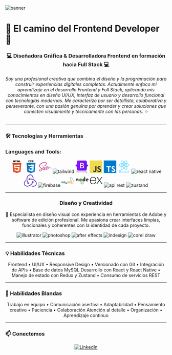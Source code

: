 
![banner](https://raw.githubusercontent.com/mrcodedev/frontend-developer-resources/main/images/camino-frontend-developer.jpg)

# 🚀 El camino del Frontend Developer 🚀



<!--
**kellyjohanasalb/kellyjohanasalb** is a ✨ _special_ ✨ repository because its `README.md` (this file) appears on your GitHub profile.

Here are some ideas to get you started:

- 🔭 I’m currently working on ...
- 🌱 I’m currently learning ...
- 👯 I’m looking to collaborate on ...
- 🤔 I’m looking for help with ...
- 💬 Ask me about ...
- 📫 How to reach me: ...
- 😄 Pronouns: ...
- ⚡ Fun fact: ...
-->

<h3 align="center">💻 Diseñadora Gráfica & Desarrolladora Frontend en formación hacia Full Stack 💻</h3>

<h6 align="center">
Soy una profesional creativa que combina el diseño y la programación para construir experiencias digitales completas.  
Actualmente enfoco mi aprendizaje en el desarrollo Frontend y Full Stack, aplicando mis conocimientos en diseño UI/UX,  
interfaz de usuario y desarrollo funcional con tecnologías modernas.  
Me caracterizo por ser detallista, colaborativa y perseverante, con una pasión genuina por aprender y crear soluciones  
que conecten visualmente y técnicamente con las personas. ✨
</h6>

---

### 🛠️ Tecnologías y Herramientas

<h3 align="left">Languages and Tools:</h3>
<p align="center"> 
  <!-- HTML -->
  <img src="https://raw.githubusercontent.com/devicons/devicon/master/icons/html5/html5-original-wordmark.svg" alt="html5" width="40" height="40"/> 
  <!-- CSS -->
  <img src="https://raw.githubusercontent.com/devicons/devicon/master/icons/css3/css3-original-wordmark.svg" alt="css3" width="40" height="40"/> 
  <!-- SASS -->
  <img src="https://raw.githubusercontent.com/devicons/devicon/master/icons/sass/sass-original.svg" alt="sass" width="40" height="40"/> 
  <!-- TailwindCSS -->
  <img src="https://www.vectorlogo.zone/logos/tailwindcss/tailwindcss-icon.svg" alt="tailwind" width="40" height="40"/> 
  <!-- Bootstrap -->
  <img src="https://raw.githubusercontent.com/devicons/devicon/master/icons/bootstrap/bootstrap-original-wordmark.svg" alt="bootstrap" width="40" height="40"/> 
  <!-- JavaScript -->
  <img src="https://raw.githubusercontent.com/devicons/devicon/master/icons/javascript/javascript-original.svg" alt="javascript" width="40" height="40"/> 
  <!-- TypeScript -->
  <img src="https://raw.githubusercontent.com/devicons/devicon/master/icons/typescript/typescript-original.svg" alt="typescript" width="40" height="40"/> 
  <!-- React -->
  <img src="https://raw.githubusercontent.com/devicons/devicon/master/icons/react/react-original-wordmark.svg" alt="react" width="40" height="40"/> 
  <!-- React Native -->
  <img src="https://cdn.worldvectorlogo.com/logos/react-native-1.svg" alt="react native" width="40" height="40"/> 
  <!-- Redux -->
  <img src="https://raw.githubusercontent.com/devicons/devicon/master/icons/redux/redux-original.svg" alt="redux" width="40" height="40"/> 
  <!-- Firebase -->
  <img src="https://www.vectorlogo.zone/logos/firebase/firebase-icon.svg" alt="firebase" width="40" height="40"/> 
  <!-- MySQL -->
  <img src="https://raw.githubusercontent.com/devicons/devicon/master/icons/mysql/mysql-original-wordmark.svg" alt="mysql" width="40" height="40"/> 
  <!-- Node.js -->
  <img src="https://raw.githubusercontent.com/devicons/devicon/master/icons/nodejs/nodejs-original-wordmark.svg" alt="nodejs" width="40" height="40"/> 
  <!-- Express -->
  <img src="https://raw.githubusercontent.com/devicons/devicon/master/icons/express/express-original.svg" alt="express" width="40" height="40"/> 
  <!-- REST API -->
  <img src="https://www.svgrepo.com/show/374091/api.svg" alt="api rest" width="40" height="40"/> 
  <!-- Zustand -->
  <img src="https://avatars.githubusercontent.com/u/65440705?s=200&v=4" alt="zustand" width="40" height="40"/> 
</p>


---

<h3 align="center">Diseño y Creatividad</h3>
<p align="center">
🎨 Especialista en diseño visual con experiencia en herramientas de Adobe y software de edición profesional.  
Me apasiona crear interfaces limpias, funcionales y coherentes con la identidad de cada proyecto.
</p>

<p align="center">
  <!-- Illustrator -->
  <img src="https://upload.wikimedia.org/wikipedia/commons/f/fb/Adobe_Illustrator_CC_icon.svg" alt="illustrator" width="40" height="40"/> 
  <!-- Photoshop -->
  <img src="https://upload.wikimedia.org/wikipedia/commons/a/af/Adobe_Photoshop_CC_icon.svg" alt="photoshop" width="40" height="40"/> 
  <!-- After Effects -->
  <img src="https://upload.wikimedia.org/wikipedia/commons/c/cb/Adobe_After_Effects_CC_icon.svg" alt="after effects" width="40" height="40"/>
  <!-- InDesign -->
  <img src="https://upload.wikimedia.org/wikipedia/commons/4/48/Adobe_InDesign_CC_icon.svg" alt="indesign" width="40" height="40"/> 
  <!-- CorelDRAW -->
  <img src="https://upload.wikimedia.org/wikipedia/commons/1/1d/CorelDraw_logo_2020.svg" alt="corel draw" width="40" height="40"/> 
</p>



---

### 💡 Habilidades Técnicas
<p align="center">
Frontend • UI/UX • Responsive Design • Versionado con Git • Integración de APIs • Base de datos MySQL  
Desarrollo con React y React Native • Manejo de estado con Redux y Zustand • Consumo de servicios REST  
</p>

---

### 🌱 Habilidades Blandas
<p align="center">
Trabajo en equipo • Comunicación asertiva • Adaptabilidad • Pensamiento creativo • Paciencia • Colaboración  
Atención al detalle • Organización • Aprendizaje continuo  
</p>

---

### 📫 Conectemos
<p align="center">
  <a href="https://www.linkedin.com/in/kellyjohanasaldanab-uxdesigner/" target="_blank">
    <img src="https://cdn.jsdelivr.net/gh/devicons/devicon/icons/linkedin/linkedin-original.svg" height="40" alt="LinkedIn" />
  </a>
</p>


